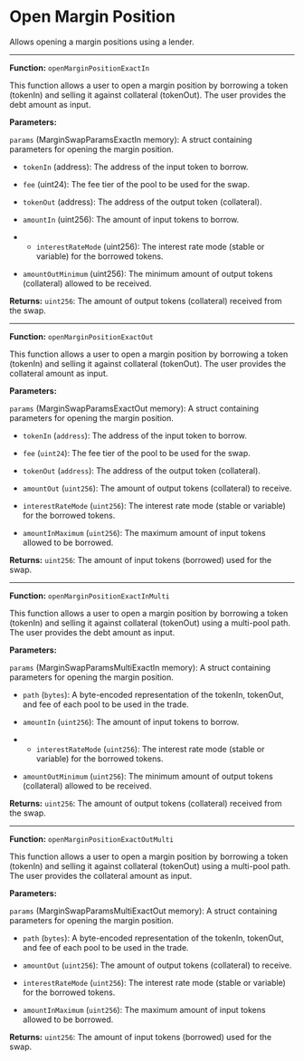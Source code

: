 # Open Margin Position

Allows opening a margin positions using a lender.

---

**Function:** `openMarginPositionExactIn`

This function allows a user to open a margin position by borrowing a token (tokenIn) and selling it against collateral (tokenOut). The user provides the debt amount as input.

**Parameters:**

`params` (MarginSwapParamsExactIn memory): A struct containing parameters for opening the margin position.

- `tokenIn` (address): The address of the input token to borrow.

- `fee` (uint24): The fee tier of the pool to be used for the swap.

- `tokenOut` (address): The address of the output token (collateral).

- `amountIn` (uint256): The amount of input tokens to borrow.

- - `interestRateMode` (uint256): The interest rate mode (stable or variable) for the borrowed tokens.

- `amountOutMinimum` (uint256): The minimum amount of output tokens (collateral) allowed to be received.

**Returns:** `uint256`: The amount of output tokens (collateral) received from the swap.

---

**Function:** `openMarginPositionExactOut`

This function allows a user to open a margin position by borrowing a token (tokenIn) and selling it against collateral (tokenOut). The user provides the collateral amount as input.

**Parameters:**

`params` (MarginSwapParamsExactOut memory): A struct containing parameters for opening the margin position.

- `tokenIn` (`address`): The address of the input token to borrow.

- `fee` (`uint24`): The fee tier of the pool to be used for the swap.

- `tokenOut` (`address`): The address of the output token (collateral).

- `amountOut` (`uint256`): The amount of output tokens (collateral) to receive.

- `interestRateMode` (`uint256`): The interest rate mode (stable or variable) for the borrowed tokens.

- `amountInMaximum` (`uint256`): The maximum amount of input tokens allowed to be borrowed.

**Returns:** `uint256`: The amount of input tokens (borrowed) used for the swap.

---

**Function:** `openMarginPositionExactInMulti`

This function allows a user to open a margin position by borrowing a token (tokenIn) and selling it against collateral (tokenOut) using a multi-pool path. The user provides the debt amount as input.

**Parameters:**

`params` (MarginSwapParamsMultiExactIn memory): A struct containing parameters for opening the margin position.

- `path` (`bytes`): A byte-encoded representation of the tokenIn, tokenOut, and fee of each pool to be used in the trade.

- `amountIn` (`uint256`): The amount of input tokens to borrow.

- - `interestRateMode` (`uint256`): The interest rate mode (stable or variable) for the borrowed tokens.

- `amountOutMinimum` (`uint256`): The minimum amount of output tokens (collateral) allowed to be received.

**Returns:** `uint256`: The amount of output tokens (collateral) received from the swap.

---

**Function:** `openMarginPositionExactOutMulti`

This function allows a user to open a margin position by borrowing a token (tokenIn) and selling it against collateral (tokenOut) using a multi-pool path. The user provides the collateral amount as input.

****Parameters:****

`params` (MarginSwapParamsMultiExactOut memory): A struct containing parameters for opening the margin position.

- `path` (`bytes`): A byte-encoded representation of the tokenIn, tokenOut, and fee of each pool to be used in the trade.

- `amountOut` (`uint256`): The amount of output tokens (collateral) to receive.

- `interestRateMode` (`uint256`): The interest rate mode (stable or variable) for the borrowed tokens.

- `amountInMaximum` (`uint256`): The maximum amount of input tokens allowed to be borrowed.

**Returns:** `uint256`: The amount of input tokens (borrowed) used for the swap.